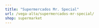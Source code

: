 ```yaml
---
title: "Supermercados Mr. Special"
url: /vega-alta/supermercados-mr-special/
shop: supermarket
---
```

